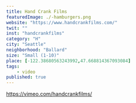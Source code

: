 ```yaml
---
title: Hand Crank Films
featuredImage: ./-hamburgers.png
website: "https://www.handcrankfilms.com/"
twit: ""
inst: "handcrankfilms"
category: "H"
city: "Seattle"
neighborhood: "Ballard"
size: "Small (1-10)"
place: [-122.38680563243992,47.668814367093084]
tags:
    - video
published: true
---
```


https://vimeo.com/handcrankfilms/
